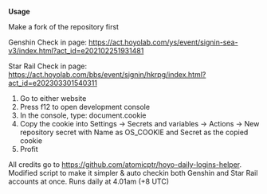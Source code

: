**Usage**

Make a fork of the repository first

Genshin Check in page:
https://act.hoyolab.com/ys/event/signin-sea-v3/index.html?act_id=e202102251931481

Star Rail Check in page:
https://act.hoyolab.com/bbs/event/signin/hkrpg/index.html?act_id=e202303301540311

1. Go to either website
2. Press f12 to open development console
3. In the console, type: document.cookie
4. Copy the cookie into Settings -> Secrets and variables -> Actions -> New repository secret
   with Name as OS_COOKIE and Secret as the copied cookie
5. Profit

All credits go to https://github.com/atomicptr/hoyo-daily-logins-helper.
Modified script to make it simpler & auto checkin both Genshin and Star Rail accounts at once.
Runs daily at 4.01am (+8 UTC)
